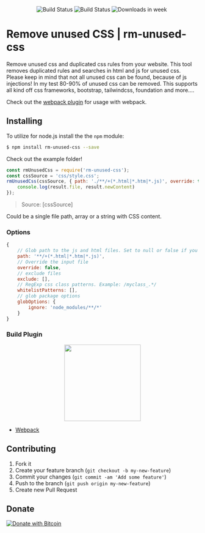 <p align="center">
  <img src="https://img.shields.io/github/issues/do-web/rm-unused-css.svg" alt="Build Status">
    <img src="https://img.shields.io/github/license/do-web/rm-unused-css.svg" alt="Build Status">
    <img src="https://img.shields.io/npm/dw/rm-unused-css.svg" alt="Downloads in week">
    <img src="https://img.shields.io/npm/v/rm-unused-css.svg" alt="">
</p>


# Remove unused CSS | rm-unused-css

Remove unused css and duplicated css rules from your website. This tool removes duplicated rules and searches in html and js for unused css. Please keep in mind that not all unused css can be found, because of js injections! In my test 80-90% of unused css can be removed.
This supports all kind off css frameworks, bootstrap, tailwindcss, foundation and more....

Check out the [webpack plugin](https://github.com/do-web/css-cleanup-webpack-plugin) for usage with webpack.

## Installing

To utilize for node.js install the the `npm` module:

```bash
$ npm install rm-unused-css --save
```

Check out the example folder!

```js
const rmUnusedCss = require('rm-unused-css');
const cssSource = 'css/style.css';
rmUnusedCss(cssSource, { path: './**/+(*.html|*.htm|*.js)', override: true }).then((result) => {
    console.log(result.file, result.newContent)
});
```

> Source: [cssSource]

Could be a single file path, array or a string with CSS content.

### Options

```js
{
    // Glob path to the js and html files. Set to null or false if you don't want to remove unused selectors
    path: '**/+(*.html|*.htm|*.js)',
    // Override the input file
    override: false,
    // exclude files
    exclude: [],
    // RegExp css class patterns. Example: /myclass_.*/
    whitelistPatterns: [],
    // glob package options
    globOptions: {
        ignore: 'node_modules/**/*'
    }
}
```

### Build Plugin

<div align="center">
	  <a href="https://github.com/FullHuman/purgecss-webpack-plugin">
    	<img width="200" heigth="200" src="https://webpack.js.org/assets/icon-square-big.svg">
    </a>
</div>

* [Webpack](https://github.com/do-web/css-cleanup-webpack-plugin)


##
## Contributing

1. Fork it
2. Create your feature branch (`git checkout -b my-new-feature`)
3. Commit your changes (`git commit -am 'Add some feature'`)
4. Push to the branch (`git push origin my-new-feature`)
5. Create new Pull Request

## Donate

[![Donate with Bitcoin](https://en.cryptobadges.io/badge/big/1AvuyxxtGufTwpyRCKw74FQXVtPirEnwP6)](https://en.cryptobadges.io/donate/1AvuyxxtGufTwpyRCKw74FQXVtPirEnwP6)
